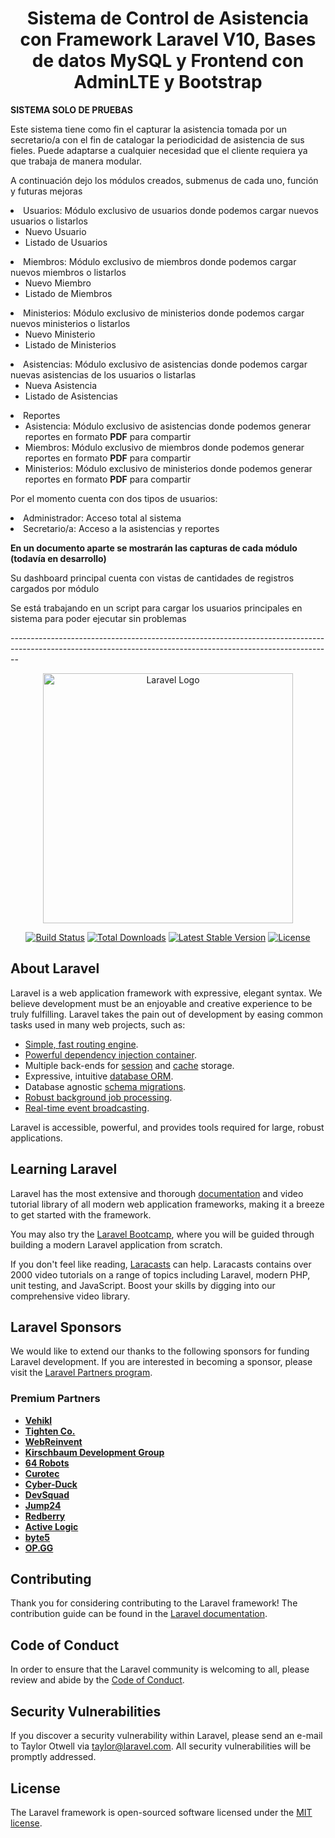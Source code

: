 
<h1 align="center"><b>Sistema de Control de Asistencia con Framework Laravel V10, Bases de datos MySQL y Frontend con AdminLTE y Bootstrap</b></h1>
<p><b>SISTEMA SOLO DE PRUEBAS</b></p>
<p>Este sistema tiene como fin el capturar la asistencia tomada por un secretario/a con el fin de catalogar la periodicidad de asistencia de sus fieles. Puede adaptarse a cualquier necesidad que el cliente requiera ya que trabaja de manera modular.</p>
<p>A continuación dejo los módulos creados, submenus de cada uno, función y futuras mejoras</p>
<p>
    <li>
        Usuarios: Módulo exclusivo de usuarios donde podemos cargar nuevos usuarios o listarlos
        <ul>
            <li>
                Nuevo Usuario
            </li>
            <li>
                Listado de Usuarios
            </li>
        </ul>
    </li>
</p>
<p>
    <li>
        Miembros: Módulo exclusivo de miembros donde podemos cargar nuevos miembros o listarlos
        <ul>
            <li>
                Nuevo Miembro
            </li>
            <li>
                Listado de Miembros
            </li>
        </ul>
    </li>
</p>

<p>
    <li>
        Ministerios: Módulo exclusivo de ministerios donde podemos cargar nuevos ministerios o listarlos
        <ul>
            <li>
                Nuevo Ministerio
            </li>
            <li>
                Listado de Ministerios
            </li>
        </ul>
    </li>
</p>

<p>
    <li>
        Asistencias: Módulo exclusivo de asistencias donde podemos cargar nuevas asistencias de los usuarios o listarlas
        <ul>
            <li>
                Nueva Asistencia
            </li>
            <li>
                Listado de Asistencias
            </li>
        </ul>
    </li>
</p>
<p>
    <li>
        Reportes
        <ul>
            <li>
                Asistencia: Módulo exclusivo de asistencias donde podemos generar reportes en formato <b>PDF</b> para compartir
            </li>
            <li>
                Miembros: Módulo exclusivo de miembros donde podemos generar reportes en formato <b>PDF</b> para compartir
            </li>
            <li>
                Ministerios: Módulo exclusivo de ministerios donde podemos generar reportes en formato <b>PDF</b> para compartir
            </li>
        </ul>
    </li>   
</p>
 
<p>
    Por el momento cuenta con dos tipos de usuarios:
    <li>
        Administrador: Acceso total al sistema
    </li>
    <li>
        Secretario/a: Acceso a la asistencias y reportes
    </li>
</p>
<p><b>En un documento aparte se mostrarán las capturas de cada módulo (todavía en desarrollo)</b></p>
<p>Su dashboard principal cuenta con vistas de cantidades de registros cargados por módulo</p>
<p>Se está trabajando en un script para cargar los usuarios principales en sistema para poder ejecutar sin problemas</p>
--------------------------------------------------------------------------------------------------------------------------------------------------------------
<p align="center"><a href="https://laravel.com" target="_blank"><img src="https://raw.githubusercontent.com/laravel/art/master/logo-lockup/5%20SVG/2%20CMYK/1%20Full%20Color/laravel-logolockup-cmyk-red.svg" width="400" alt="Laravel Logo"></a></p>

<p align="center">
<a href="https://github.com/laravel/framework/actions"><img src="https://github.com/laravel/framework/workflows/tests/badge.svg" alt="Build Status"></a>
<a href="https://packagist.org/packages/laravel/framework"><img src="https://img.shields.io/packagist/dt/laravel/framework" alt="Total Downloads"></a>
<a href="https://packagist.org/packages/laravel/framework"><img src="https://img.shields.io/packagist/v/laravel/framework" alt="Latest Stable Version"></a>
<a href="https://packagist.org/packages/laravel/framework"><img src="https://img.shields.io/packagist/l/laravel/framework" alt="License"></a>
</p>

## About Laravel

Laravel is a web application framework with expressive, elegant syntax. We believe development must be an enjoyable and creative experience to be truly fulfilling. Laravel takes the pain out of development by easing common tasks used in many web projects, such as:

- [Simple, fast routing engine](https://laravel.com/docs/routing).
- [Powerful dependency injection container](https://laravel.com/docs/container).
- Multiple back-ends for [session](https://laravel.com/docs/session) and [cache](https://laravel.com/docs/cache) storage.
- Expressive, intuitive [database ORM](https://laravel.com/docs/eloquent).
- Database agnostic [schema migrations](https://laravel.com/docs/migrations).
- [Robust background job processing](https://laravel.com/docs/queues).
- [Real-time event broadcasting](https://laravel.com/docs/broadcasting).

Laravel is accessible, powerful, and provides tools required for large, robust applications.

## Learning Laravel

Laravel has the most extensive and thorough [documentation](https://laravel.com/docs) and video tutorial library of all modern web application frameworks, making it a breeze to get started with the framework.

You may also try the [Laravel Bootcamp](https://bootcamp.laravel.com), where you will be guided through building a modern Laravel application from scratch.

If you don't feel like reading, [Laracasts](https://laracasts.com) can help. Laracasts contains over 2000 video tutorials on a range of topics including Laravel, modern PHP, unit testing, and JavaScript. Boost your skills by digging into our comprehensive video library.

## Laravel Sponsors

We would like to extend our thanks to the following sponsors for funding Laravel development. If you are interested in becoming a sponsor, please visit the [Laravel Partners program](https://partners.laravel.com).

### Premium Partners

- **[Vehikl](https://vehikl.com/)**
- **[Tighten Co.](https://tighten.co)**
- **[WebReinvent](https://webreinvent.com/)**
- **[Kirschbaum Development Group](https://kirschbaumdevelopment.com)**
- **[64 Robots](https://64robots.com)**
- **[Curotec](https://www.curotec.com/services/technologies/laravel/)**
- **[Cyber-Duck](https://cyber-duck.co.uk)**
- **[DevSquad](https://devsquad.com/hire-laravel-developers)**
- **[Jump24](https://jump24.co.uk)**
- **[Redberry](https://redberry.international/laravel/)**
- **[Active Logic](https://activelogic.com)**
- **[byte5](https://byte5.de)**
- **[OP.GG](https://op.gg)**

## Contributing

Thank you for considering contributing to the Laravel framework! The contribution guide can be found in the [Laravel documentation](https://laravel.com/docs/contributions).

## Code of Conduct

In order to ensure that the Laravel community is welcoming to all, please review and abide by the [Code of Conduct](https://laravel.com/docs/contributions#code-of-conduct).

## Security Vulnerabilities

If you discover a security vulnerability within Laravel, please send an e-mail to Taylor Otwell via [taylor@laravel.com](mailto:taylor@laravel.com). All security vulnerabilities will be promptly addressed.

## License

The Laravel framework is open-sourced software licensed under the [MIT license](https://opensource.org/licenses/MIT).
